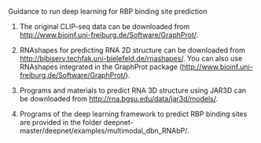 Guidance to run deep learning for RBP binding site prediction

1. The original CLIP-seq data can be downloaded from http://www.bioinf.uni-freiburg.de/Software/GraphProt/.

2. RNAshapes for predicting RNA 2D structure can be downloaded from http://bibiserv.techfak.uni-bielefeld.de/rnashapes/. You can also use RNAshapes integrated in the GraphProt package (http://www.bioinf.uni-freiburg.de/Software/GraphProt/).

3. Programs and materials to predict RNA 3D structure using JAR3D can be downloaded from http://rna.bgsu.edu/data/jar3d/models/.

4. Programs of the deep learning framework to predict RBP binding sites are provided in the folder deepnet-master/deepnet/examples/multimodal_dbn_RNAbP/.
